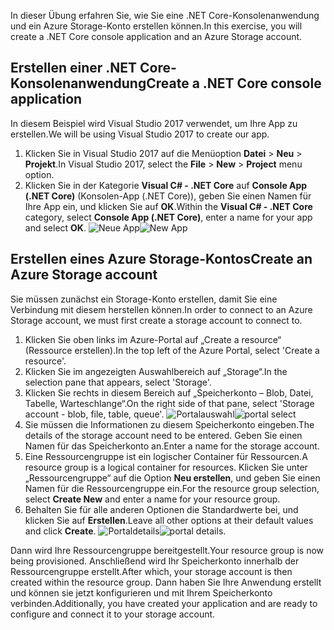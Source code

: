 <span data-ttu-id="d6cf4-101">In dieser Übung erfahren Sie, wie Sie eine .NET Core-Konsolenanwendung und ein Azure Storage-Konto erstellen können.</span><span class="sxs-lookup"><span data-stu-id="d6cf4-101">In this exercise, you will create a .NET Core console application and an Azure Storage account.</span></span>

## <a name="create-a-net-core-console-application"></a><span data-ttu-id="d6cf4-102">Erstellen einer .NET Core-Konsolenanwendung</span><span class="sxs-lookup"><span data-stu-id="d6cf4-102">Create a .NET Core console application</span></span>

<span data-ttu-id="d6cf4-103">In diesem Beispiel wird Visual Studio 2017 verwendet, um Ihre App zu erstellen.</span><span class="sxs-lookup"><span data-stu-id="d6cf4-103">We will be using Visual Studio 2017 to create our app.</span></span>

1. <span data-ttu-id="d6cf4-104">Klicken Sie in Visual Studio 2017 auf die Menüoption **Datei** > **Neu** > **Projekt**.</span><span class="sxs-lookup"><span data-stu-id="d6cf4-104">In Visual Studio 2017, select the **File** > **New** > **Project** menu option.</span></span>
1. <span data-ttu-id="d6cf4-105">Klicken Sie in der Kategorie **Visual C# - .NET Core** auf **Console App (.NET Core)** (Konsolen-App (.NET Core)), geben Sie einen Namen für Ihre App ein, und klicken Sie auf **OK**.</span><span class="sxs-lookup"><span data-stu-id="d6cf4-105">Within the **Visual C# - .NET Core** category, select **Console App (.NET Core)**, enter a name for your app and select **OK**.</span></span>
  <span data-ttu-id="d6cf4-106">![Neue App](..\media-draft\0-new-console-app.png)</span><span class="sxs-lookup"><span data-stu-id="d6cf4-106">![New App](..\media-draft\0-new-console-app.png)</span></span>

## <a name="create-an-azure-storage-account"></a><span data-ttu-id="d6cf4-107">Erstellen eines Azure Storage-Kontos</span><span class="sxs-lookup"><span data-stu-id="d6cf4-107">Create an Azure Storage account</span></span>

<span data-ttu-id="d6cf4-108">Sie müssen zunächst ein Storage-Konto erstellen, damit Sie eine Verbindung mit diesem herstellen können.</span><span class="sxs-lookup"><span data-stu-id="d6cf4-108">In order to connect to an Azure Storage account, we must first create a storage account to connect to.</span></span>

1. <span data-ttu-id="d6cf4-109">Klicken Sie oben links im Azure-Portal auf „Create a resource“ (Ressource erstellen).</span><span class="sxs-lookup"><span data-stu-id="d6cf4-109">In the top left of the Azure Portal, select 'Create a resource'.</span></span>
1. <span data-ttu-id="d6cf4-110">Klicken Sie im angezeigten Auswahlbereich auf „Storage“.</span><span class="sxs-lookup"><span data-stu-id="d6cf4-110">In the selection pane that appears, select 'Storage'.</span></span>
1. <span data-ttu-id="d6cf4-111">Klicken Sie rechts in diesem Bereich auf „Speicherkonto – Blob, Datei, Tabelle, Warteschlange“.</span><span class="sxs-lookup"><span data-stu-id="d6cf4-111">On the right side of that pane, select 'Storage account - blob, file, table, queue'.</span></span>
  <span data-ttu-id="d6cf4-112">![Portalauswahl](..\media-draft\1-portal-storage-select.png)</span><span class="sxs-lookup"><span data-stu-id="d6cf4-112">![portal select](..\media-draft\1-portal-storage-select.png)</span></span>
1. <span data-ttu-id="d6cf4-113">Sie müssen die Informationen zu diesem Speicherkonto eingeben.</span><span class="sxs-lookup"><span data-stu-id="d6cf4-113">The details of the storage account need to be entered.</span></span> <span data-ttu-id="d6cf4-114">Geben Sie einen Namen für das Speicherkonto an.</span><span class="sxs-lookup"><span data-stu-id="d6cf4-114">Enter a name for the storage account.</span></span>
1. <span data-ttu-id="d6cf4-115">Eine Ressourcengruppe ist ein logischer Container für Ressourcen.</span><span class="sxs-lookup"><span data-stu-id="d6cf4-115">A resource group is a logical container for resources.</span></span> <span data-ttu-id="d6cf4-116">Klicken Sie unter „Ressourcengruppe“ auf die Option **Neu erstellen**, und geben Sie einen Namen für die Ressourcengruppe ein.</span><span class="sxs-lookup"><span data-stu-id="d6cf4-116">For the resource group selection, select **Create New** and enter a name for your resource group.</span></span>
1. <span data-ttu-id="d6cf4-117">Behalten Sie für alle anderen Optionen die Standardwerte bei, und klicken Sie auf **Erstellen**.</span><span class="sxs-lookup"><span data-stu-id="d6cf4-117">Leave all other options at their default values and click **Create**.</span></span>
  <span data-ttu-id="d6cf4-118">![Portaldetails](..\media-draft\2-portal-storage-details.png)</span><span class="sxs-lookup"><span data-stu-id="d6cf4-118">![portal details](..\media-draft\2-portal-storage-details.png).</span></span>

<span data-ttu-id="d6cf4-119">Dann wird Ihre Ressourcengruppe bereitgestellt.</span><span class="sxs-lookup"><span data-stu-id="d6cf4-119">Your resource group is now being provisioned.</span></span> <span data-ttu-id="d6cf4-120">Anschließend wird Ihr Speicherkonto innerhalb der Ressourcengruppe erstellt.</span><span class="sxs-lookup"><span data-stu-id="d6cf4-120">After which, your storage account is then created within the resource group.</span></span>
<span data-ttu-id="d6cf4-121">Dann haben Sie Ihre Anwendung erstellt und können sie jetzt konfigurieren und mit Ihrem Speicherkonto verbinden.</span><span class="sxs-lookup"><span data-stu-id="d6cf4-121">Additionally, you have created your application and are ready to configure and connect it to your storage account.</span></span>
